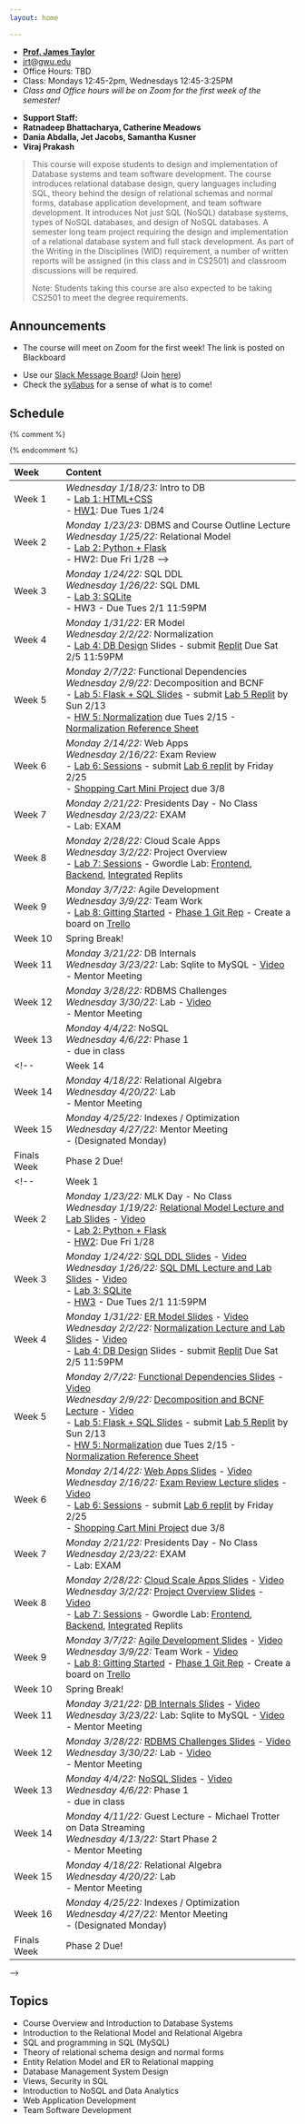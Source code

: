 ```yaml
---
layout: home

---
```

<div class="wrapper" markdown="0"><div class="footer-col-wrapper">
<div class="footer-col two-col-1">
    <ul class="contact-list">
        <li><a href="https://www.cs.seas.gwu.edu/james-taylor"><b>Prof. James Taylor</b></a></li>
        <li><a href="mailto:jrt@gwu.edu">jrt@gwu.edu</a></li>
        <li>Office Hours: TBD</li>
        <li>Class: Mondays 12:45-2pm, Wednesdays 12:45-3:25PM</li>
        <li><i>Class and Office hours will be on Zoom for the first week of the semester!</i></li>
    </ul>
</div>
<div class="footer-col two-col-2">
    <ul class="contact-list">
        <li><b>Support Staff:</b></li>
        <li><b>Ratnadeep Bhattacharya, Catherine Meadows</b></li>
	<li><b>Dania Abdalla, Jet Jacobs, Samantha Kusner</b></li>
	<li><b>Viraj Prakash</b></li>
    </ul>
    </div>
</div></div>

<blockquote>
This course will expose students to design and implementation of Database systems and team software development. The course introduces relational database design, query languages including SQL, theory behind the design of relational schemas and normal forms, database application development, and team software development.   It introduces  Not just SQL (NoSQL) database systems, types of NoSQL databases,  and design of NoSQL databases.  A semester long team project requiring the design and implementation of a relational database system and  full stack development.  As part of the Writing in the Disciplines (WID) requirement, a number of written reports will be assigned (in this class and in CS2501) and classroom discussions will be required.

Note: Students taking this course are also expected to be taking CS2501 to meet the degree requirements.
</blockquote>

## Announcements ##
 - The course will meet on Zoom for the first week! The link is posted on Blackboard
<!-- - You must complete [this short welcome survey](https://forms.gle/n8NQLQPSAnJxzogZ6) -->
 - Use our [Slack Message Board](https://gwu-cs2541-sp23.slack.com)! (Join [here](https://join.slack.com/t/gwu-cs2541-sp23/signup))
 - Check the [syllabus](/syllabus) for a sense of what is to come!

## Schedule

<div style="font-size:90%">

{% comment %}
<!-- Generated from: https://docs.google.com/spreadsheets/d/103QVFHUswHlAXzN5WUkTI4T6jo6w0xenXp5lP--D63M/edit#gid=0 -->
{% endcomment %}

| Week | Content |
|:---  |:--- |
| Week 1 | *Wednesday 1/18/23:* Intro to DB <br> - [Lab 1: HTML+CSS](lab1/)<br> - [HW1](/hw1/): Due Tues 1/24 |
| Week 2 | *Monday 1/23/23:* DBMS and Course Outline Lecture<br>*Wednesday 1/25/22:* Relational Model <br> - [Lab 2: Python + Flask](lab2/)<br> - HW2: Due Fri 1/28 --> |
| Week 3 | *Monday 1/24/22:* SQL DDL <br>*Wednesday 1/26/22:* SQL DML<br> - [Lab 3: SQLite](lab3/)<br> - HW3 - Due Tues 2/1 11:59PM |
| Week 4 | *Monday 1/31/22:* ER Model <br>*Wednesday 2/2/22:* Normalization <br> - [Lab 4: DB Design](slides/22-lab4.pdf) Slides - submit [Replit](https://replit.com/team/cs2541s22/Lab4-Simple-Tables) Due Sat 2/5 11:59PM |
| Week 5 | *Monday 2/7/22:* Functional Dependencies <br>*Wednesday 2/9/22:* Decomposition and BCNF <br> - [Lab 5: Flask + SQL Slides](slides/22-lab5.pdf) - submit [Lab 5 Replit](https://replit.com/team/cs2541s22/Lab5-Live-Exercise) by Sun 2/13<br> - [HW 5: Normalization](https://replit.com/team/cs2541s22/HW5-Normalization)  due Tues 2/15 - [Normalization Reference Sheet](/slides/sheet-normal-forms.pdf) |
| Week 6 | *Monday 2/14/22:* Web Apps <br>*Wednesday 2/16/22:* Exam Review <br> - [Lab 6: Sessions](slides/22-lab6.pdf) - submit [Lab 6 replit](https://replit.com/team/cs2541s22/Lab6-Login-Page) by Friday 2/25 <br> - [Shopping Cart Mini Project](/cart) due 3/8 |
| Week 7 | *Monday 2/21/22:* Presidents Day - No Class <br>*Wednesday 2/23/22:* EXAM<br> - Lab: EXAM |
| Week 8 | *Monday 2/28/22:* Cloud Scale Apps <br>*Wednesday 3/2/22:* Project Overview <br> - [Lab 7: Sessions](slides/22-lab7.pdf) - Gwordle Lab: [Frontend](https://replit.com/team/cs2541s22/gwordle-front), [Backend](https://replit.com/team/cs2541s22/gwordle-back), [Integrated](https://replit.com/team/cs2541s22/gwordle-integrated) Replits |
| Week 9 | *Monday 3/7/22:* Agile Development <br>*Wednesday 3/9/22:* Team Work <br> - [Lab 8: Gitting Started](slides/22-lab8.pdf) - [Phase 1 Git Rep](https://classroom.github.com/a/Zu4anc6u) - Create a board on [Trello](https://trello.com) |
| Week 10 | Spring Break! |
| Week 11 | *Monday 3/21/22:* DB Internals <br>*Wednesday 3/23/22:* Lab: Sqlite to MySQL - [Video](https://blackboard.gwu.edu/webapps/blackboard/content/launchLink.jsp?course_id=_363507_1&tool_id=_5071_1&tool_type=TOOL&mode=cpview&mode=reset)<br> - Mentor Meeting |
| Week 12 | *Monday 3/28/22:* RDBMS Challenges <br>*Wednesday 3/30/22:* Lab - [Video](https://blackboard.gwu.edu/webapps/blackboard/content/launchLink.jsp?course_id=_363507_1&tool_id=_5071_1&tool_type=TOOL&mode=cpview&mode=reset)<br> - Mentor Meeting |
| Week 13 | *Monday 4/4/22:* NoSQL <br>*Wednesday 4/6/22:* Phase 1<br> - due in class |
<!--| Week 14 | *Monday 4/11/22:* Guest Lecture - Michael Trotter on Data Streaming <br>*Wednesday 4/13/22:* Start Phase 2<br> - Mentor Meeting | -->
| Week 14 | *Monday 4/18/22:* Relational Algebra <br>*Wednesday 4/20/22:* Lab<br> - Mentor Meeting |
| Week 15 | *Monday 4/25/22:* Indexes / Optimization <br>*Wednesday 4/27/22:* Mentor Meeting<br> - (Designated Monday) |
|Finals Week | Phase 2 Due! | 
<!--| Week 1 | *Monday 1/16/22:* [Intro to DB and Web Slides](slides/22-1-Course-Overview.pdf) - [Video](https://gwu-edu.zoom.us/rec/share/xxdQuu-8Afpx3M7fvoARjSQ5WNYJrBxKEU_ppffGd2D4rrYxyf6JiN7lZEiQUZEH.06GSTY2FJNIg7f-A) <br>*Wednesday 1/18/22:* [DBMS and Course Outline Lecture and Lab Slides](slides/22-1-Course-Overview-part2.pdf) - [Video](https://blackboard.gwu.edu/webapps/blackboard/content/launchLink.jsp?course_id=_363507_1&tool_id=_5071_1&tool_type=TOOL&mode=cpview&mode=reset)<br> - [Lab 1: HTML+CSS](lab1/)<br> - [HW1](/hw1/): Due Tues 1/18 |
| Week 2 | *Monday 1/23/22:* MLK Day - No Class <br>*Wednesday 1/19/22:* [Relational Model Lecture and Lab Slides](slides/22-2-Relational-Model.pdf) - [Video](https://blackboard.gwu.edu/webapps/blackboard/content/launchLink.jsp?course_id=_363507_1&tool_id=_5071_1&tool_type=TOOL&mode=cpview&mode=reset)<br> - [Lab 2: Python + Flask](lab2/)<br> - [HW2](/hw2/): Due Fri 1/28 |
| Week 3 | *Monday 1/24/22:* [SQL DDL Slides](slides/22-3-sql.pdf) - [Video](https://blackboard.gwu.edu/webapps/blackboard/content/launchLink.jsp?course_id=_363507_1&tool_id=_5071_1&tool_type=TOOL&mode=cpview&mode=reset) <br>*Wednesday 1/26/22:* [SQL DML Lecture and Lab Slides](slides/22-3b-sql.pdf) - [Video](https://blackboard.gwu.edu/webapps/blackboard/content/launchLink.jsp?course_id=_363507_1&tool_id=_5071_1&tool_type=TOOL&mode=cpview&mode=reset)<br> - [Lab 3: SQLite](lab3/)<br> - [HW3](https://replit.com/team/cs2541s22/HW3-SQL-Selection) - Due Tues 2/1 11:59PM |
| Week 4 | *Monday 1/31/22:* [ER Model Slides](slides/22-4-ER-model.pdf) - [Video](https://blackboard.gwu.edu/webapps/blackboard/content/launchLink.jsp?course_id=_363507_1&tool_id=_5071_1&tool_type=TOOL&mode=cpview&mode=reset) <br>*Wednesday 2/2/22:* [Normalization Lecture and Lab Slides](slides/22-4b-normalization.pdf) - [Video](https://blackboard.gwu.edu/webapps/blackboard/content/launchLink.jsp?course_id=_363507_1&tool_id=_5071_1&tool_type=TOOL&mode=cpview&mode=reset)<br> - [Lab 4: DB Design](slides/22-lab4.pdf) Slides - submit [Replit](https://replit.com/team/cs2541s22/Lab4-Simple-Tables) Due Sat 2/5 11:59PM |
| Week 5 | *Monday 2/7/22:* [Functional Dependencies Slides](slides/22-5-func-dependencies.pdf) - [Video](https://blackboard.gwu.edu/webapps/blackboard/content/launchLink.jsp?course_id=_363507_1&tool_id=_5071_1&tool_type=TOOL&mode=cpview&mode=reset) <br>*Wednesday 2/9/22:* [Decomposition and BCNF Lecture](slides/22-5-func-dependencies.pdf) - [Video](https://blackboard.gwu.edu/webapps/blackboard/content/launchLink.jsp?course_id=_363507_1&tool_id=_5071_1&tool_type=TOOL&mode=cpview&mode=reset)<br> - [Lab 5: Flask + SQL Slides](slides/22-lab5.pdf) - submit [Lab 5 Replit](https://replit.com/team/cs2541s22/Lab5-Live-Exercise) by Sun 2/13<br> - [HW 5: Normalization](https://replit.com/team/cs2541s22/HW5-Normalization)  due Tues 2/15 - [Normalization Reference Sheet](/slides/sheet-normal-forms.pdf) |
| Week 6 | *Monday 2/14/22:* [Web Apps Slides](slides/22-6-shopping-cart.pdf) - [Video](https://blackboard.gwu.edu/webapps/blackboard/content/launchLink.jsp?course_id=_363507_1&tool_id=_5071_1&tool_type=TOOL&mode=cpview&mode=reset) <br>*Wednesday 2/16/22:* [Exam Review Lecture slides](slides/22-6-exam-review.pdf) - [Video](https://blackboard.gwu.edu/webapps/blackboard/content/launchLink.jsp?course_id=_363507_1&tool_id=_5071_1&tool_type=TOOL&mode=cpview&mode=reset)<br> - [Lab 6: Sessions](slides/22-lab6.pdf) - submit [Lab 6 replit](https://replit.com/team/cs2541s22/Lab6-Login-Page) by Friday 2/25 <br> - [Shopping Cart Mini Project](/cart) due 3/8 |
| Week 7 | *Monday 2/21/22:* Presidents Day - No Class <br>*Wednesday 2/23/22:* EXAM<br> - Lab: EXAM |
| Week 8 | *Monday 2/28/22:* [Cloud Scale Apps Slides](slides/22-8-cloud-data.pdf) - [Video](https://blackboard.gwu.edu/webapps/blackboard/content/launchLink.jsp?course_id=_363507_1&tool_id=_5071_1&tool_type=TOOL&mode=cpview&mode=reset) <br>*Wednesday 3/2/22:* [Project Overview Slides](slides/22-8b-project.pdf) - [Video](https://blackboard.gwu.edu/webapps/blackboard/content/launchLink.jsp?course_id=_363507_1&tool_id=_5071_1&tool_type=TOOL&mode=cpview&mode=reset)<br> - [Lab 7: Sessions](slides/22-lab7.pdf) - Gwordle Lab: [Frontend](https://replit.com/team/cs2541s22/gwordle-front), [Backend](https://replit.com/team/cs2541s22/gwordle-back), [Integrated](https://replit.com/team/cs2541s22/gwordle-integrated) Replits |
| Week 9 | *Monday 3/7/22:* [Agile Development Slides](slides/22-9a-agile.pdf) - [Video](https://blackboard.gwu.edu/webapps/blackboard/content/launchLink.jsp?course_id=_363507_1&tool_id=_5071_1&tool_type=TOOL&mode=cpview&mode=reset) <br>*Wednesday 3/9/22:* Team Work - [Video](https://blackboard.gwu.edu/webapps/blackboard/content/launchLink.jsp?course_id=_363507_1&tool_id=_5071_1&tool_type=TOOL&mode=cpview&mode=reset)<br> - [Lab 8: Gitting Started](slides/22-lab8.pdf) - [Phase 1 Git Rep](https://classroom.github.com/a/Zu4anc6u) - Create a board on [Trello](https://trello.com) |
| Week 10 | Spring Break! |
| Week 11 | *Monday 3/21/22:* [DB Internals Slides](slides/22-11a-dbms-internals.pdf) - [Video](https://blackboard.gwu.edu/webapps/blackboard/content/launchLink.jsp?course_id=_363507_1&tool_id=_5071_1&tool_type=TOOL&mode=cpview&mode=reset) <br>*Wednesday 3/23/22:* Lab: Sqlite to MySQL - [Video](https://blackboard.gwu.edu/webapps/blackboard/content/launchLink.jsp?course_id=_363507_1&tool_id=_5071_1&tool_type=TOOL&mode=cpview&mode=reset)<br> - Mentor Meeting |
| Week 12 | *Monday 3/28/22:* [RDBMS Challenges Slides](slides/22-12-rdbms-challenges.pdf) - [Video](https://blackboard.gwu.edu/webapps/blackboard/content/launchLink.jsp?course_id=_363507_1&tool_id=_5071_1&tool_type=TOOL&mode=cpview&mode=reset) <br>*Wednesday 3/30/22:* Lab - [Video](https://blackboard.gwu.edu/webapps/blackboard/content/launchLink.jsp?course_id=_363507_1&tool_id=_5071_1&tool_type=TOOL&mode=cpview&mode=reset)<br> - Mentor Meeting |
| Week 13 | *Monday 4/4/22:* [NoSQL Slides](slides/22-12-rdbms-challenges.pdf) - [Video](https://blackboard.gwu.edu/webapps/blackboard/content/launchLink.jsp?course_id=_363507_1&tool_id=_5071_1&tool_type=TOOL&mode=cpview&mode=reset) <br>*Wednesday 4/6/22:* Phase 1<br> - due in class |
| Week 14 | *Monday 4/11/22:* Guest Lecture - Michael Trotter on Data Streaming <br>*Wednesday 4/13/22:* Start Phase 2<br> - Mentor Meeting |
| Week 15 | *Monday 4/18/22:* Relational Algebra <br>*Wednesday 4/20/22:* Lab<br> - Mentor Meeting |
| Week 16 | *Monday 4/25/22:* Indexes / Optimization <br>*Wednesday 4/27/22:* Mentor Meeting<br> - (Designated Monday) |
|Finals Week | Phase 2 Due! | 
-->
</div>

## Topics ##

 - Course Overview and Introduction to Database Systems
 - Introduction to the Relational Model and Relational Algebra
 - SQL and programming in SQL (MySQL)
 - Theory of relational schema design and normal forms
 - Entity Relation Model and ER to Relational mapping
 - Database Management System Design
 - Views, Security in SQL
 - Introduction to NoSQL and Data Analytics 
 - Web Application Development
 - Team Software Development 
